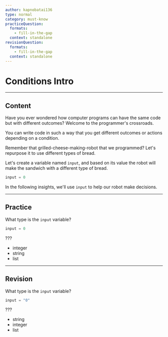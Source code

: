 ```yaml
---
author: kapnobatai136
type: normal
category: must-know
practiceQuestion:
  formats:
    - fill-in-the-gap
  context: standalone
revisionQuestion:
  formats:
    - fill-in-the-gap
  context: standalone
---
```


# Conditions Intro


---

## Content

Have you ever wondered how computer programs can have the same code but with different outcomes? Welcome to the programmer's crossroads.

You can write code in such a way that you get different outcomes or actions depending on a condition.

Remember that grilled-cheese-making-robot that we programmed? Let's repurpose it to use different types of bread.

Let's create a variable named `input`, and based on its value the robot will make the sandwich with a different type of bread.

```javascript
input = 0
```

In the following insights, we'll use `input` to help our robot make decisions.


---

## Practice

What type is the `input` variable?

```javascript
input = 0
```

???

- integer
- string
- list


---

## Revision

What type is the `input` variable?

```javascript
input = "0"
```

???

- string
- integer
- list
